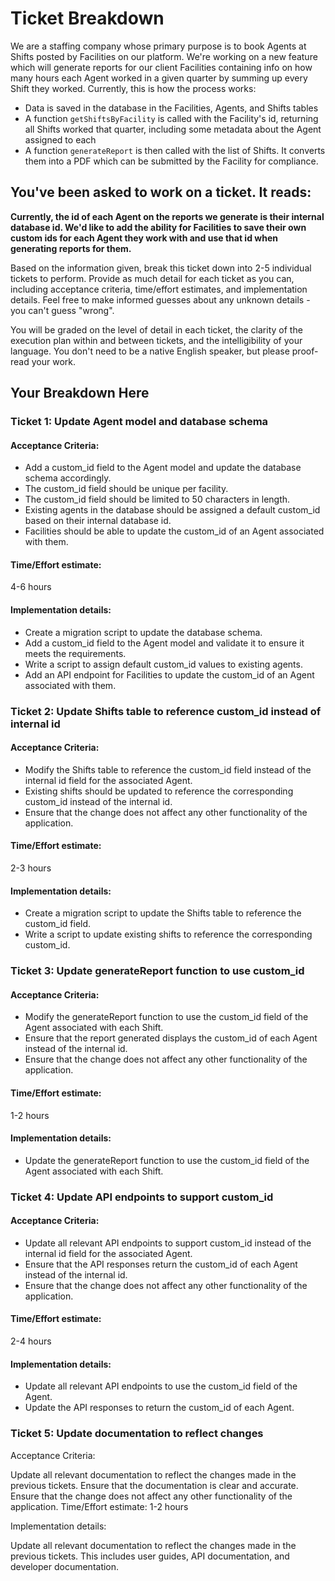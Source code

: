# Ticket Breakdown
We are a staffing company whose primary purpose is to book Agents at Shifts posted by Facilities on our platform. We're working on a new feature which will generate reports for our client Facilities containing info on how many hours each Agent worked in a given quarter by summing up every Shift they worked. Currently, this is how the process works:

- Data is saved in the database in the Facilities, Agents, and Shifts tables
- A function `getShiftsByFacility` is called with the Facility's id, returning all Shifts worked that quarter, including some metadata about the Agent assigned to each
- A function `generateReport` is then called with the list of Shifts. It converts them into a PDF which can be submitted by the Facility for compliance.

## You've been asked to work on a ticket. It reads:

**Currently, the id of each Agent on the reports we generate is their internal database id. We'd like to add the ability for Facilities to save their own custom ids for each Agent they work with and use that id when generating reports for them.**


Based on the information given, break this ticket down into 2-5 individual tickets to perform. Provide as much detail for each ticket as you can, including acceptance criteria, time/effort estimates, and implementation details. Feel free to make informed guesses about any unknown details - you can't guess "wrong".


You will be graded on the level of detail in each ticket, the clarity of the execution plan within and between tickets, and the intelligibility of your language. You don't need to be a native English speaker, but please proof-read your work.

## Your Breakdown Here

### Ticket 1: Update Agent model and database schema
#### Acceptance Criteria:

- Add a custom_id field to the Agent model and update the database schema accordingly.
- The custom_id field should be unique per facility.
- The custom_id field should be limited to 50 characters in length.
- Existing agents in the database should be assigned a default custom_id based on their internal database id.
- Facilities should be able to update the custom_id of an Agent associated with them.

#### Time/Effort estimate: 

4-6 hours

#### Implementation details:

- Create a migration script to update the database schema.
- Add a custom_id field to the Agent model and validate it to ensure it meets the requirements.
- Write a script to assign default custom_id values to existing agents.
- Add an API endpoint for Facilities to update the custom_id of an Agent associated with them.

### Ticket 2: Update Shifts table to reference custom_id instead of internal id

#### Acceptance Criteria:

-  Modify the Shifts table to reference the custom_id field instead of the internal id field for the associated Agent.
- Existing shifts should be updated to reference the corresponding custom_id instead of the internal id.
- Ensure that the change does not affect any other functionality of the application.
#### Time/Effort estimate: 

2-3 hours

#### Implementation details:

- Create a migration script to update the Shifts table to reference the custom_id field.
- Write a script to update existing shifts to reference the corresponding custom_id.

### Ticket 3: Update generateReport function to use custom_id

#### Acceptance Criteria:

- Modify the generateReport function to use the custom_id field of the Agent associated with each Shift.
- Ensure that the report generated displays the custom_id of each Agent instead of the internal id.
- Ensure that the change does not affect any other functionality of the application.

#### Time/Effort estimate: 

1-2 hours

#### Implementation details:

- Update the generateReport function to use the custom_id field of the Agent associated with each Shift.

### Ticket 4: Update API endpoints to support custom_id

#### Acceptance Criteria:

- Update all relevant API endpoints to support custom_id instead of the internal id field for the associated Agent.
- Ensure that the API responses return the custom_id of each Agent instead of the internal id.
- Ensure that the change does not affect any other functionality of the application.

#### Time/Effort estimate: 

2-4 hours

#### Implementation details:

- Update all relevant API endpoints to use the custom_id field of the Agent.
- Update the API responses to return the custom_id of each Agent.

### Ticket 5: Update documentation to reflect changes
Acceptance Criteria:

Update all relevant documentation to reflect the changes made in the previous tickets.
Ensure that the documentation is clear and accurate.
Ensure that the change does not affect any other functionality of the application.
Time/Effort estimate: 1-2 hours

Implementation details:

Update all relevant documentation to reflect the changes made in the previous tickets. This includes user guides, API documentation, and developer documentation.


